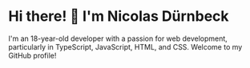 # Hi there! 👋 I'm Nicolas Dürnbeck

I'm an 18-year-old developer with a passion for web development, particularly in TypeScript, JavaScript, HTML, and CSS. Welcome to my GitHub profile!
